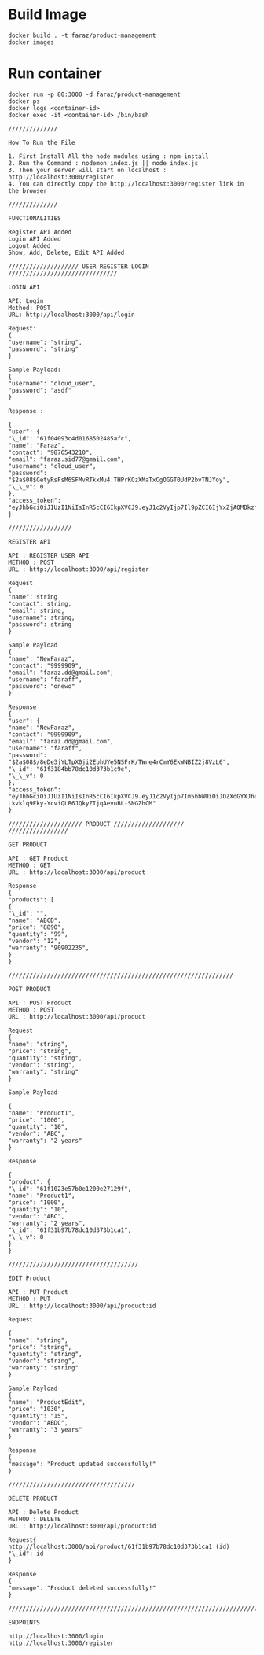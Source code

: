 # Build Image

```
docker build . -t faraz/product-management
docker images
```

# Run container

```
docker run -p 80:3000 -d faraz/product-management
docker ps
docker logs <container-id>
docker exec -it <container-id> /bin/bash
```

    //////////////

    How To Run the File

    1. First Install All the node modules using : npm install
    2. Run the Command : nodemon index.js || node index.js
    3. Then your server will start on localhost : http://localhost:3000/register
    4. You can directly copy the http://localhost:3000/register link in the browser

    //////////////

    FUNCTIONALITIES

    Register API Added
    Login API Added
    Logout Added
    Show, Add, Delete, Edit API Added

    //////////////////// USER REGISTER LOGIN ///////////////////////////////

    LOGIN API

    API: Login
    Method: POST
    URL: http://localhost:3000/api/login

    Request:
    {
    "username": "string",
    "password": "string"
    }

    Sample Payload:
    {
    "username": "cloud_user",
    "password": "asdf"
    }

    Response :

    {
    "user": {
    "\_id": "61f04093c4d0168502485afc",
    "name": "Faraz",
    "contact": "9876543210",
    "email": "faraz.sid77@gmail.com",
    "username": "cloud_user",
    "password": "$2a$08$GetyRsFsM6SFMvRTkxMu4.THPrKOzXMaTxCgOGGT0UdP2bvTNJYoy",
    "\_\_v": 0
    },
    "access_token": "eyJhbGciOiJIUzI1NiIsInR5cCI6IkpXVCJ9.eyJ1c2VyIjp7Il9pZCI6IjYxZjA0MDkzYzRkMDE2ODUwMjQ4NWFmYyIsIm5hbWUiOiJGYXJheiIsImNvbnRhY3QiOiI5ODc2NTQzMjEwIiwiZW1haWwiOiJmYXJhei5zaWRkaXF1aTA3N0BnbWFpbC5jb20iLCJ1c2VybmFtZSI6ImNsb3VkX3VzZXIiLCJwYXNzd29yZCI6IiQyYSQwOCRHZXR5UnNGc002U0ZNdlJUa3hNdTQuVEhQcktPelhNYVR4Q2dPR0dUMFVkUDJidlROSllveSIsIl9fdiI6MH0sImlhdCI6MTY0MzMyMjk0NCwiZXhwIjoxNjQzNDA5MzQ0fQ.eDawAWhyYPLecVUrTnOcU7K8qq317ZovFJajtKT_7AE"
    }

    //////////////////

    REGISTER API

    API : REGISTER USER API
    METHOD : POST
    URL : http://localhost:3000/api/register

    Request
    {
    "name": string
    "contact": string,
    "email": string,
    "username": string,
    "password": string
    }

    Sample Payload
    {
    "name": "NewFaraz",
    "contact": "9999909",
    "email": "faraz.dd@gmail.com",
    "username": "faraff",
    "password": "onewo"
    }

    Response
    {
    "user": {
    "name": "NewFaraz",
    "contact": "9999909",
    "email": "faraz.dd@gmail.com",
    "username": "faraff",
    "password": "$2a$08$/8eDe3jYLTpX0ji2EbhUYe5NSFrK/TWne4rCmY6EkWNBIZ2j8VzL6",
    "\_id": "61f3184bb78dc10d373b1c9e",
    "\_\_v": 0
    },
    "access_token": "eyJhbGciOiJIUzI1NiIsInR5cCI6IkpXVCJ9.eyJ1c2VyIjp7Im5hbWUiOiJOZXdGYXJheiIsImNvbnRhY3QiOiI5OTk5OTA5IiwiZW1haWwiOiJmYXJhei5kZEBnbWFpbC5jb20iLCJ1c2VybmFtZSI6ImZhcmFmZiIsInBhc3N3b3JkIjoiJDJhJDA4JC84ZURlM2pZTFRwWDBqaTJFYmhVWWU1TlNGcksvVFduZTRyQ21ZNkVrV05CSVoyajhWekw2IiwiX2lkIjoiNjFmMzE4NGJiNzhkYzEwZDM3M2IxYzllIiwiX192IjowfSwiaWF0IjoxNjQzMzIxNDE5LCJleHAiOjE2NDM0MDc4MTl9.P-Lkvklq9Eky-YcviQLB6JQkyZIjqAevuBL-SNGZhCM"
    }

    ///////////////////// PRODUCT ////////////////////
    /////////////////

    GET PRODUCT

    API : GET Product
    METHOD : GET
    URL : http://localhost:3000/api/product

    Response
    {
    "products": [
    {
    "\_id": "",
    "name": "ABCD",
    "price": "8890",
    "quantity": "99",
    "vendor": "12",
    "warranty": "90902235",
    }
    }

    ////////////////////////////////////////////////////////////////

    POST PRODUCT

    API : POST Product
    METHOD : POST
    URL : http://localhost:3000/api/product

    Request
    {
    "name": "string",
    "price": "string",
    "quantity": "string",
    "vendor": "string",
    "warranty": "string"
    }

    Sample Payload

    {
    "name": "Product1",
    "price": "1000",
    "quantity": "10",
    "vendor": "ABC",
    "warranty": "2 years"
    }

    Response

    {
    "product": {
    "\_id": "61f1023e57b0e1200e27129f",
    "name": "Product1",
    "price": "1000",
    "quantity": "10",
    "vendor": "ABC",
    "warranty": "2 years",
    "\_id": "61f31b97b78dc10d373b1ca1",
    "\_\_v": 0
    }
    }

    /////////////////////////////////////

    EDIT Product

    API : PUT Product
    METHOD : PUT
    URL : http://localhost:3000/api/product:id

    Request

    {
    "name": "string",
    "price": "string",
    "quantity": "string",
    "vendor": "string",
    "warranty": "string"
    }

    Sample Payload
    {
    "name": "ProductEdit",
    "price": "1030",
    "quantity": "15",
    "vendor": "ABDC",
    "warranty": "3 years"
    }

    Response
    {
    "message": "Product updated successfully!"
    }

    ////////////////////////////////////

    DELETE PRODUCT

    API : Delete Product
    METHOD : DELETE
    URL : http://localhost:3000/api/product:id

    Request{
    http://localhost:3000/api/product/61f31b97b78dc10d373b1ca1 (id)
    "\_id": id
    }

    Response
    {
    "message": "Product deleted successfully!"
    }

    ////////////////////////////////////////////////////////////////////////

    ENDPOINTS

    http://localhost:3000/login
    http://localhost:3000/register
